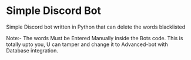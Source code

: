 # Simple Discord Bot

Simple Discord bot written in Python that can delete the words blacklisted

Note:- The words Must be Entered Manually inside the Bots code.
This is totally upto you, U can tamper and change it to Advanced-bot with Database integration. 

